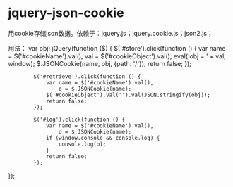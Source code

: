 jquery-json-cookie
==================

用cookie存储json数据。依赖于：jquery.js；jquery.cookie.js；json2.js；

用法：
var obj;
jQuery(function ($) {
			$('#store').click(function () {
				var name = $('#cookieName').val(),
					val = $('#cookieObject').val();
				eval('obj = ' + val, window);
				$.JSONCookie(name, obj, {path: '/'});
				return false;
			});
			
			$('#retrieve').click(function () {
				var name = $('#cookieName').val(),
					o = $.JSONCookie(name);
				$('#cookieObject').val('').val(JSON.stringify(obj));
				return false;
			});
			
			$('#log').click(function () {
				var name = $('#cookieName').val(),
					o = $.JSONCookie(name);
				if (window.console && console.log) {
					console.log(o);
				}
				return false;
			});
});
